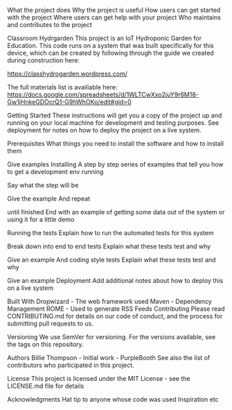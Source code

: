 What the project does
Why the project is useful
How users can get started with the project
Where users can get help with your project
Who maintains and contributes to the project




Classroom Hydrgarden
This project is an IoT Hydroponic Garden for Education. This code runs on a system that was built specifically for this device, which can be created by following through the guide we created during construction here: 

https://classhydrogarden.wordpress.com/

The full materials list is availiable here:
https://docs.google.com/spreadsheets/d/1WLTCwXxo2juY9r6M18-Gw1jHnkeGDOcrQ1-G9hWhOKo/edit#gid=0



Getting Started
These instructions will get you a copy of the project up and running on your local machine for development and testing purposes. See deployment for notes on how to deploy the project on a live system.

Prerequisites
What things you need to install the software and how to install them

Give examples
Installing
A step by step series of examples that tell you how to get a development env running

Say what the step will be

Give the example
And repeat

until finished
End with an example of getting some data out of the system or using it for a little demo

Running the tests
Explain how to run the automated tests for this system

Break down into end to end tests
Explain what these tests test and why

Give an example
And coding style tests
Explain what these tests test and why

Give an example
Deployment
Add additional notes about how to deploy this on a live system

Built With
Dropwizard - The web framework used
Maven - Dependency Management
ROME - Used to generate RSS Feeds
Contributing
Please read CONTRIBUTING.md for details on our code of conduct, and the process for submitting pull requests to us.

Versioning
We use SemVer for versioning. For the versions available, see the tags on this repository.

Authors
Billie Thompson - Initial work - PurpleBooth
See also the list of contributors who participated in this project.

License
This project is licensed under the MIT License - see the LICENSE.md file for details

Acknowledgments
Hat tip to anyone whose code was used
Inspiration
etc
